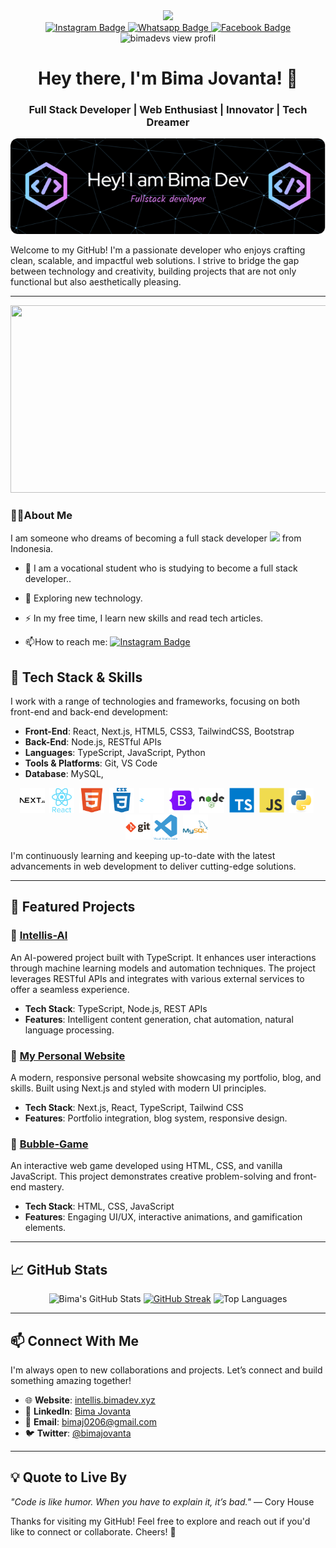 
<div id="header" align="center">
  <img src="https://media.giphy.com/media/M9gbBd9nbDrOTu1Mqx/giphy.gif" width="100"/>
  <div id="badges">
  <a href="https://instagram.com/biimaa_jo">
    <img src="https://img.shields.io/badge/instagram-red?style=for-the-badge&logo=instagram&logoColor=white" alt="Instagram Badge"/>
  </a>
  <a href="https://wa.me/6282254044783">
    <img src="https://img.shields.io/badge/WhatsApp-green?style=for-the-badge&logo=whatsapp&logoColor=white" alt="Whatsapp Badge"/>
  </a>
  <a href="https://facebook.com/bima.jovanta.7">
    <img src="https://img.shields.io/badge/Facebook-blue?style=for-the-badge&logo=facebook&logoColor=white" alt="Facebook Badge"/>
  </a>
</div>
  <img src="https://komarev.com/ghpvc/?username=bimadevs&style=flat-square&color=blue" alt="bimadevs view profil"/>

# Hey there, I'm Bima Jovanta! 👋
### Full Stack Developer | Web Enthusiast | Innovator | Tech Dreamer

![Profile Banner](github-header.png) <!-- Use a customized banner image here -->
</div>


Welcome to my GitHub! I'm a passionate developer who enjoys crafting clean, scalable, and impactful web solutions. I strive to bridge the gap between technology and creativity, building projects that are not only functional but also aesthetically pleasing.

---
<div align="center">
  <img src="https://media.giphy.com/media/dWesBcTLavkZuG35MI/giphy.gif" width="600" height="300"/>
</div>

### 👨‍💻About Me
I am someone who dreams of becoming a full stack developer <img src="https://media.giphy.com/media/WUlplcMpOCEmTGBtBW/giphy.gif" width="30"> from Indonesia.
- :telescope: I am a vocational student who is studying to become a full stack developer..

- :seedling: Exploring new technology.

- :zap: In my free time, I learn new skills and read tech articles.

- :mailbox:How to reach me: [![Instagram Badge](https://img.shields.io/badge/-biimaa_jo-red?style=flat&logo=Instagram&logoColor=white)](https://instagram.com/biimaa_jo)

## 🧩 Tech Stack & Skills
I work with a range of technologies and frameworks, focusing on both front-end and back-end development:


- **Front-End**: React, Next.js, HTML5, CSS3, TailwindCSS, Bootstrap
- **Back-End**: Node.js, RESTful APIs
- **Languages**: TypeScript, JavaScript, Python
- **Tools & Platforms**: Git, VS Code
- **Database**: MySQL,

<div align="center">
  <img src="https://github.com/devicons/devicon/blob/master/icons/nextjs/nextjs-original-wordmark.svg" title="nextjs" alt="nextjs" width="40" height="40"/>&nbsp;
  <img src="https://github.com/devicons/devicon/blob/master/icons/react/react-original-wordmark.svg" title="React" alt="React" width="40" height="40"/>&nbsp;
  <img src="https://github.com/devicons/devicon/blob/master/icons/html5/html5-original.svg" title="HTML5" alt="HTML" width="40" height="40"/>&nbsp;
  <img src="https://github.com/devicons/devicon/blob/master/icons/css3/css3-plain-wordmark.svg"  title="CSS3" alt="CSS" width="40" height="40"/>&nbsp;
  <img src="https://github.com/devicons/devicon/blob/master/icons/tailwindcss/tailwindcss-original-wordmark.svg" title="Tailwindcss" alt="Tailwindcss" width="40" height="40"/>&nbsp;
  <img src="https://github.com/devicons/devicon/blob/master/icons/bootstrap/bootstrap-original.svg" title="Bootstrap" alt="Bootsrap" width="40" height="40"/>&nbsp;
  <img src="https://github.com/devicons/devicon/blob/master/icons/nodejs/nodejs-original-wordmark.svg" title="NodeJS" alt="NodeJS" width="40" height="40"/>&nbsp;
  <img src="https://github.com/devicons/devicon/blob/master/icons/typescript/typescript-original.svg" title="Typescript" alt="Typescript" width="40" height="40"/>&nbsp;
  <img src="https://github.com/devicons/devicon/blob/master/icons/javascript/javascript-original.svg" title="JavaScript" alt="JavaScript" width="40" height="40"/>&nbsp;
  <img src="https://github.com/devicons/devicon/blob/master/icons/python/python-original.svg" title="Python" alt="Python " width="40" height="40"/>&nbsp;
  <img src="https://github.com/devicons/devicon/blob/master/icons/git/git-original-wordmark.svg" title="Git" **alt="Git" width="40" height="40"/>
  <img src="https://github.com/devicons/devicon/blob/master/icons/vscode/vscode-plain-wordmark.svg" title="VsCode" alt="VsCode" width="40" height="40"/>&nbsp;
  <img src="https://github.com/devicons/devicon/blob/master/icons/mysql/mysql-original-wordmark.svg" title="MySQL"  alt="MySQL" width="40" height="40"/>&nbsp;
</div>

I'm continuously learning and keeping up-to-date with the latest advancements in web development to deliver cutting-edge solutions.

---

## 🚀 Featured Projects

### 🔹 [Intellis-AI](https://github.com/bimadevs/Intellis-Ai) 
An AI-powered project built with TypeScript. It enhances user interactions through machine learning models and automation techniques. The project leverages RESTful APIs and integrates with various external services to offer a seamless experience.

- **Tech Stack**: TypeScript, Node.js, REST APIs
- **Features**: Intelligent content generation, chat automation, natural language processing.

### 🔹 [My Personal Website](https://github.com/bimadevs/myweb) 
A modern, responsive personal website showcasing my portfolio, blog, and skills. Built using Next.js and styled with modern UI principles.

- **Tech Stack**: Next.js, React, TypeScript, Tailwind CSS
- **Features**: Portfolio integration, blog system, responsive design.

### 🔹 [Bubble-Game](https://github.com/bimadevs/bubble-game) 
An interactive web game developed using HTML, CSS, and vanilla JavaScript. This project demonstrates creative problem-solving and front-end mastery.

- **Tech Stack**: HTML, CSS, JavaScript
- **Features**: Engaging UI/UX, interactive animations, and gamification elements.

---

## 📈 GitHub Stats
<div align="center">
  
![Bima's GitHub Stats](https://github-readme-stats.vercel.app/api?username=bimadevs&show_icons=true&theme=radical)
[![GitHub Streak](http://github-readme-streak-stats.herokuapp.com?user=bimadevs&theme=dark&hide_border=true&border_radius=6&mode=weekly&fire=EB5454)](https://git.io/streak-stats)
![Top Languages](https://github-readme-stats.vercel.app/api/top-langs/?username=bimadevs&layout=compact&theme=radical)
</div>

---

## 📫 Connect With Me
I'm always open to new collaborations and projects. Let’s connect and build something amazing together!

- 🌐 **Website**: [intellis.bimadev.xyz](https://intellis.bimadev.xyz)
- 💼 **LinkedIn**: [Bima Jovanta](https://www.linkedin.com/in/bima-jovanta)
- 📧 **Email**: bimaj0206@gmail.com
- 🐦 **Twitter**: [@bimajovanta](https://twitter.com/bimajovanta)

---

## 💡 Quote to Live By
*"Code is like humor. When you have to explain it, it’s bad."* — Cory House

Thanks for visiting my GitHub! Feel free to explore and reach out if you'd like to connect or collaborate. Cheers! 🚀
